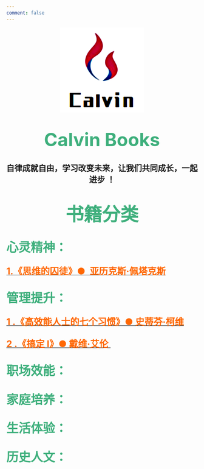 ```yaml
---
comment: false 
---
```


<center>
  <p>
    <img src="../../docs/.vuepress/public/logo/small.png" style="zoom:100%;"/>
  </p>  
  <h1>
    <font size=20px color=#3eaf7c>Calvin Books</font>
  </h1>
  <h2> 自律成就自由，学习改变未来，让我们共同成长，一起进步 ！</h2>
</center>



# <center><font size=15px color=#3eaf7c>书籍分类</font></center>

## <font size=6px color=#3eaf7c>心灵精神：</font>

### <a href="../books/soul/1-思维的囚徒"><font size=5px color=#ff6702 ><b> 1.《思维的囚徒》●  亚历克斯·佩塔克斯</b></font></a>

## <font size=6px color=#3eaf7c><b>管理提升：</b></font>

### <a href="../books/manager/1-高效能人士的七个习惯"><font size=5px color=#ff6702 ><b>1 .《高效能人士的七个习惯》● 史蒂芬·柯维 </b></font></a>

### <a href="../books/manager/2-搞定I.md"><font size=5px color=#ff6702 ><b>2 .《搞定 I》● 戴维·艾伦 </b></font></a>



## <font size=6px color=#3eaf7c><b>职场效能：</b></font>

## <font size=6px color=#3eaf7c><b>家庭培养：</b></font>

## <font size=6px color=#3eaf7c><b>生活体验：</b></font>

## <font size=6px color=#3eaf7c><b>历史人文：</b></font>


